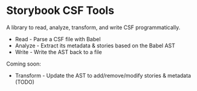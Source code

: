 # Storybook CSF Tools

A library to read, analyze, transform, and write CSF programmatically.

- Read - Parse a CSF file with Babel
- Analyze - Extract its metadata & stories based on the Babel AST
- Write - Write the AST back to a file

Coming soon:

- Transform - Update the AST to add/remove/modify stories & metadata (TODO)

